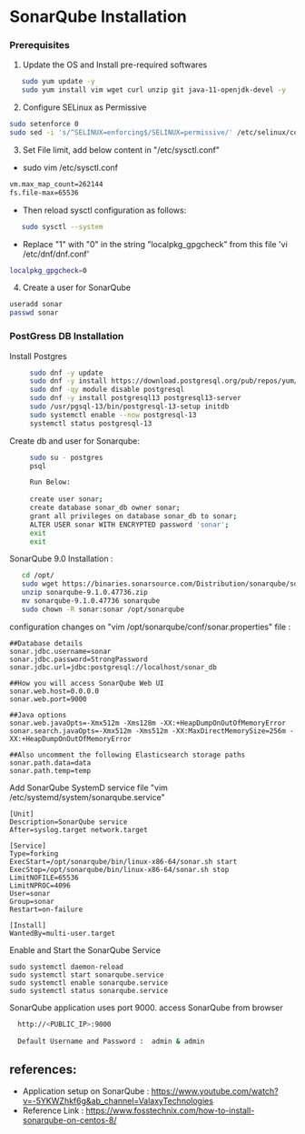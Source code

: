 # SonarQube Installation

### Prerequisites

1. Update the OS and Install pre-required softwares
```sh
   sudo yum update -y
   sudo yum install vim wget curl unzip git java-11-openjdk-devel -y
```

2. Configure SELinux as Permissive
```sh
sudo setenforce 0
sudo sed -i 's/^SELINUX=enforcing$/SELINUX=permissive/' /etc/selinux/config
```

3. Set File limit, add below content in  "/etc/sysctl.conf"

- sudo vim /etc/sysctl.conf 

```sh
vm.max_map_count=262144
fs.file-max=65536
```

- Then reload sysctl configuration as follows:

```sh
   sudo sysctl --system
```

- Replace "1" with "0" in the string "localpkg_gpgcheck" from this file 'vi /etc/dnf/dnf.conf'

```sh
localpkg_gpgcheck=0
```

4. Create a user for SonarQube

```sh
useradd sonar
passwd sonar
```


### PostGress DB Installation

Install Postgres 

 ```sh
      sudo dnf -y update
      sudo dnf -y install https://download.postgresql.org/pub/repos/yum/reporpms/EL-8-x86_64/pgdg-redhat-repo-latest.noarch.rpm
      sudo dnf -qy module disable postgresql
      sudo dnf -y install postgresql13 postgresql13-server
      sudo /usr/pgsql-13/bin/postgresql-13-setup initdb
      sudo systemctl enable --now postgresql-13
      systemctl status postgresql-13
 ```

Create db and user for Sonarqube:
```sh
     sudo su - postgres 
     psql

     Run Below: 
     
     create user sonar;
     create database sonar_db owner sonar;
     grant all privileges on database sonar_db to sonar;
     ALTER USER sonar WITH ENCRYPTED password 'sonar';
     exit
     exit
```

SonarQube 9.0 Installation :

```sh
   cd /opt/
   sudo wget https://binaries.sonarsource.com/Distribution/sonarqube/sonarqube-9.1.0.47736.zip
   unzip sonarqube-9.1.0.47736.zip
   mv sonarqube-9.1.0.47736 sonarqube
   sudo chown -R sonar:sonar /opt/sonarqube
```


configuration changes on "vim /opt/sonarqube/conf/sonar.properties" file : 

```
##Database details
sonar.jdbc.username=sonar
sonar.jdbc.password=StrongPassword
sonar.jdbc.url=jdbc:postgresql://localhost/sonar_db

##How you will access SonarQube Web UI
sonar.web.host=0.0.0.0
sonar.web.port=9000

##Java options
sonar.web.javaOpts=-Xmx512m -Xms128m -XX:+HeapDumpOnOutOfMemoryError
sonar.search.javaOpts=-Xmx512m -Xms512m -XX:MaxDirectMemorySize=256m -XX:+HeapDumpOnOutOfMemoryError

##Also uncomment the following Elasticsearch storage paths
sonar.path.data=data
sonar.path.temp=temp
```


Add SonarQube SystemD service file "vim /etc/systemd/system/sonarqube.service"

```
[Unit]
Description=SonarQube service
After=syslog.target network.target

[Service]
Type=forking
ExecStart=/opt/sonarqube/bin/linux-x86-64/sonar.sh start
ExecStop=/opt/sonarqube/bin/linux-x86-64/sonar.sh stop
LimitNOFILE=65536
LimitNPROC=4096
User=sonar
Group=sonar
Restart=on-failure

[Install]
WantedBy=multi-user.target
```

Enable and Start the SonarQube Service

```
sudo systemctl daemon-reload
sudo systemctl start sonarqube.service
sudo systemctl enable sonarqube.service
sudo systemctl status sonarqube.service
```

SonarQube application uses port 9000. access SonarQube from browser
```sh
  http://<PUBLIC_IP>:9000
  
  Default Username and Password :  admin & admin
```

references: 
----------

- Application setup on SonarQube : https://www.youtube.com/watch?v=-5YKWZhkf6g&ab_channel=ValaxyTechnologies
- Reference Link : https://www.fosstechnix.com/how-to-install-sonarqube-on-centos-8/




